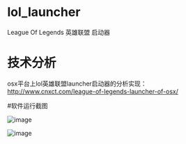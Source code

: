 # lol_launcher
League Of Legends 英雄联盟 启动器

# 技术分析
osx平台上lol英雄联盟launcher启动器的分析实现： http://www.cnxct.com/league-of-legends-launcher-of-osx/

#软件运行截图

![image](http://img0.cnxct.com/2016/02/lol-launcher-cfc4n-for-windows.jpg)

![image](http://img1.cnxct.com/2016/02/lol-launcher-cfc4n-for-osx.jpg)

